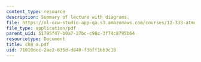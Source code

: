 ```yaml
---
content_type: resource
description: Summary of lecture with diagrams.
file: https://ol-ocw-studio-app-qa.s3.amazonaws.com/courses/12-333-atmospheric-and-ocean-circulations-spring-2004/71018dcc2ae2635dd840f3bff1bb3c18_ch8_a.pdf
file_type: application/pdf
parent_uid: 51795f47-b0a7-27bc-c98c-3f74c8795b64
resourcetype: Document
title: ch8_a.pdf
uid: 71018dcc-2ae2-635d-d840-f3bff1bb3c18
---
```

